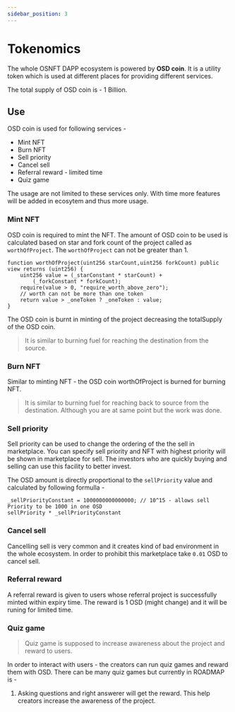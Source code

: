 ```yaml
---
sidebar_position: 3
---
```


# Tokenomics

The whole OSNFT DAPP ecosystem is powered by **OSD coin**. It is a utility token which is used at different places for providing different services.

The total supply of OSD coin is - 1 Billion.

## Use

OSD coin is used for following services - 

* Mint NFT 
* Burn NFT
* Sell priority
* Cancel sell
* Referral reward - limited time 
* Quiz game


The usage are not limited to these services only. With time more features will be added in ecosytem and thus more usage.

### Mint NFT

OSD coin is required to mint the NFT. The amount of OSD coin to be used is calculated based on star and fork count of the project called as `worthOfProject`. The `worthOfProject` can not be greater than 1.

```
function worthOfProject(uint256 starCount,uint256 forkCount) public view returns (uint256) {
    uint256 value = (_starConstant * starCount) +
        (_forkConstant * forkCount);
    require(value > 0, "require_worth_above_zero");
    // worth can not be more than one token
    return value > _oneToken ? _oneToken : value;
}

```

The OSD coin is burnt in minting of the project decreasing the totalSupply of the OSD coin.

> It is similar to burning fuel for reaching the destination from the source.

### Burn NFT

Similar to minting NFT - the OSD coin worthOfProject is burned for burning NFT.

> It is similar to burning fuel for reaching back to source from the destination. Although you are at same point but the work was done.

### Sell priority

Sell priority can be used to change the ordering of the the sell in marketplace. You can specify sell priority and NFT with highest priority will be shown in marketplace for sell. The investors who are quickly buying and selling can use this facility to better invest.

The OSD amount is directly proportional to the `sellPriority` value and calculated by following formulla -

```
_sellPriorityConstant = 1000000000000000; // 10^15 - allows sell Priority to be 1000 in one OSD
sellPriority * _sellPriorityConstant
```

### Cancel sell

Cancelling sell is very common and it creates kind of bad environment in the whole ecosystem. In order to prohibit this marketplace take `0.01` OSD to cancel sell.

### Referral reward

A referral reward is given to users whose referral project is successfully minted within expiry time. The reward is 1 OSD (might change) and it will be runing for limited time.


### Quiz game

> Quiz game is supposed to increase awareness about the project and reward to users.

In order to interact with users - the creators can run quiz games and reward them with OSD. There can be many quiz games but currently in ROADMAP is - 

1. Asking questions and right answerer will get the reward. This help creators increase the awareness of the project.